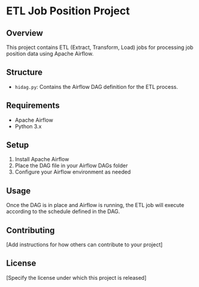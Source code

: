 # ETL Job Position Project

## Overview
This project contains ETL (Extract, Transform, Load) jobs for processing job position data using Apache Airflow.

## Structure
- `hidag.py`: Contains the Airflow DAG definition for the ETL process.

## Requirements
- Apache Airflow
- Python 3.x

## Setup
1. Install Apache Airflow
2. Place the DAG file in your Airflow DAGs folder
3. Configure your Airflow environment as needed

## Usage
Once the DAG is in place and Airflow is running, the ETL job will execute according to the schedule defined in the DAG.

## Contributing
[Add instructions for how others can contribute to your project]

## License
[Specify the license under which this project is released]